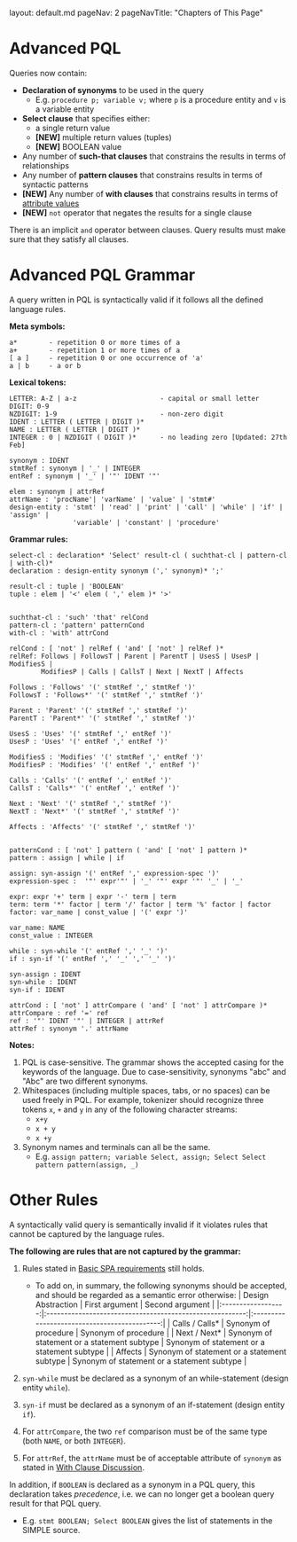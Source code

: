 <br>

<frontmatter>
  layout: default.md
  pageNav: 2
  pageNavTitle: "Chapters of This Page"
</frontmatter>

[](#advanced-pql)Advanced PQL
=============================

Queries now contain:

*   **Declaration of synonyms** to be used in the query
    *   E.g. `procedure p; variable v;` where `p` is a procedure entity and `v` is a variable entity
*   **Select clause** that specifies either:
    *   a single return value
    *   **\[NEW\]** multiple return values (tuples)
    *   **\[NEW\]** BOOLEAN value
*   Any number of **such-that clauses** that constrains the results in terms of relationships
*   Any number of **pattern clauses** that constrains results in terms of syntactic patterns
*   **\[NEW\]** Any number of **with clauses** that constrains results in terms of [attribute values](PQL/with-clauses.html)
*   **\[NEW\]** `not` operator that negates the results for a single clause

There is an implicit `and` operator between clauses. Query results must make sure that they satisfy all clauses.

[](#advanced-pql-grammar)Advanced PQL Grammar
=============================================

A query written in PQL is syntactically valid if it follows all the defined language rules.

**Meta symbols:**

    a*        - repetition 0 or more times of a
    a+        - repetition 1 or more times of a
    [ a ]     - repetition 0 or one occurrence of 'a'
    a | b     - a or b


**Lexical tokens:**

    LETTER: A-Z | a-z                     - capital or small letter
    DIGIT: 0-9                           
    NZDIGIT: 1-9                          - non-zero digit
    IDENT : LETTER ( LETTER | DIGIT )*
    NAME : LETTER ( LETTER | DIGIT )*
    INTEGER : 0 | NZDIGIT ( DIGIT )*      - no leading zero [Updated: 27th Feb]

    synonym : IDENT
    stmtRef : synonym | '_' | INTEGER
    entRef : synonym | '_' | '"' IDENT '"'

    elem : synonym | attrRef
    attrName : 'procName'| 'varName' | 'value' | 'stmt#'
    design-entity : 'stmt' | 'read' | 'print' | 'call' | 'while' | 'if' | 'assign' |
                    'variable' | 'constant' | 'procedure'


**Grammar rules:**

    select-cl : declaration* 'Select' result-cl ( suchthat-cl | pattern-cl | with-cl)*
    declaration : design-entity synonym (',' synonym)* ';'

    result-cl : tuple | 'BOOLEAN'
    tuple : elem | '<' elem ( ',' elem )* '>'


    suchthat-cl : 'such' 'that' relCond
    pattern-cl : 'pattern' patternCond
    with-cl : 'with' attrCond

    relCond : [ 'not' ] relRef ( 'and' [ 'not' ] relRef )*
    relRef: Follows | FollowsT | Parent | ParentT | UsesS | UsesP | ModifiesS |
            ModifiesP | Calls | CallsT | Next | NextT | Affects

    Follows : 'Follows' '(' stmtRef ',' stmtRef ')'
    FollowsT : 'Follows*' '(' stmtRef ',' stmtRef ')'

    Parent : 'Parent' '(' stmtRef ',' stmtRef ')'
    ParentT : 'Parent*' '(' stmtRef ',' stmtRef ')'

    UsesS : 'Uses' '(' stmtRef ',' entRef ')'
    UsesP : 'Uses' '(' entRef ',' entRef ')'

    ModifiesS : 'Modifies' '(' stmtRef ',' entRef ')'
    ModifiesP : 'Modifies' '(' entRef ',' entRef ')'

    Calls : 'Calls' '(' entRef ',' entRef ')'
    CallsT : 'Calls*' '(' entRef ',' entRef ')'

    Next : 'Next' '(' stmtRef ',' stmtRef ')'
    NextT : 'Next*' '(' stmtRef ',' stmtRef ')'

    Affects : 'Affects' '(' stmtRef ',' stmtRef ')'


    patternCond : [ 'not' ] pattern ( 'and' [ 'not' ] pattern )*
    pattern : assign | while | if

    assign: syn-assign '(' entRef ',' expression-spec ')'
    expression-spec :  '"' expr'"' | '_' '"' expr '"' '_' | '_'

    expr: expr '+' term | expr '-' term | term
    term: term '*' factor | term '/' factor | term '%' factor | factor
    factor: var_name | const_value | '(' expr ')'

    var_name: NAME
    const_value : INTEGER

    while : syn-while '(' entRef ',' '_' ')'
    if : syn-if '(' entRef ',' '_' ',' '_' ')'

    syn-assign : IDENT
    syn-while : IDENT
    syn-if : IDENT

    attrCond : [ 'not' ] attrCompare ( 'and' [ 'not' ] attrCompare )*
    attrCompare : ref '=' ref
    ref : '"' IDENT '"' | INTEGER | attrRef
    attrRef : synonym '.' attrName


**Notes:**

1.  PQL is case-sensitive. The grammar shows the accepted casing for the keywords of the language. Due to case-sensitivity, synonyms "abc" and "Abc" are two different synonyms.
2.  Whitespaces (including multiple spaces, tabs, or no spaces) can be used freely in PQL. For example, tokenizer should recognize three tokens `x`, `+` and `y` in any of the following character streams:
    *   `x+y`
    *   `x + y`
    *   `x +y`
3.  Synonym names and terminals can all be the same.
    *   E.g. `assign pattern; variable Select, assign; Select Select pattern pattern(assign, _)`

[](#other-rules)Other Rules
===========================

A syntactically valid query is semantically invalid if it violates rules that cannot be captured by the language rules.

**The following are rules that are not captured by the grammar:**

1.  Rules stated in [Basic SPA requirements](../basic-spa-requirements/program-query-language/introduction.html#other-rules) still holds.

    *   To add on, in summary, the following synonyms should be accepted, and should be regarded as a semantic error otherwise:
        | Design Abstraction |                      First argument                      |                Second argument               |
        |:------------------:|:--------------------------------------------------------:|:--------------------------------------------:|
        | Calls / Calls*     | Synonym of procedure                                     | Synonym of procedure                         |
        | Next / Next*       | Synonym of statement or a statement subtype              | Synonym of statement or a statement subtype  |
        | Affects            | Synonym of statement or a statement subtype              | Synonym of statement or a statement subtype  |

2.  `syn-while` must be declared as a synonym of an while-statement (design entity `while`).
3.  `syn-if` must be declared as a synonym of an if-statement (design entity `if`).
4.  For `attrCompare`, the two `ref` comparison must be of the same type (both `NAME`, or both `INTEGER`).
5.  For `attrRef`, the `attrName` must be of acceptable attribute of `synonym` as stated in [With Clause Discussion](PQL/with-clauses.html).

In addition, if `BOOLEAN` is declared as a synonym in a PQL query, this declaration takes _precedence_, i.e. we can no longer get a boolean query result for that PQL query.

*   E.g. `stmt BOOLEAN; Select BOOLEAN` gives the list of statements in the SIMPLE source.

<!------------------------- OLD REQ WITH AFFECTS* WITHOUT NOT---------------------
Queries now contain:

*   **Declaration of synonyms** to be used in the query
    *   E.g. `procedure p; variable v;` where `p` is a procedure entity and `v` is a variable entity
*   **Select clause** that specifies either:
    *   a single return value
    *   **\[NEW\]** multiple return values (tuples)
    *   **\[NEW\]** BOOLEAN value
*   Any number of **such-that clauses** that constrains the results in terms of relationships
*   Any number of **pattern clauses** that constrains results in terms of syntactic patterns
*   **\[NEW\]** Any number of **with clauses** that constrains results in terms of [attribute values](PQL/with-clauses.html)

There is an implicit `and` operator between clauses. Query results must make sure that they satisfy all clauses.

[](#advanced-pql-grammar)Advanced PQL Grammar
=============================================

A query written in PQL is syntactically valid if it follows all the defined language rules.

**Meta symbols:**

    a*        - repetition 0 or more times of a
    a+        - repetition 1 or more times of a
    [ a ]     - repetition 0 or one occurrence of 'a'
    a | b     - a or b


**Lexical tokens:**

    LETTER: A-Z | a-z                     - capital or small letter
    DIGIT: 0-9                           
    NZDIGIT: 1-9                          - non-zero digit
    IDENT : LETTER ( LETTER | DIGIT )*
    NAME : LETTER ( LETTER | DIGIT )*
    INTEGER : 0 | NZDIGIT ( DIGIT )*      - no leading zero

    synonym : IDENT
    stmtRef : synonym | '_' | INTEGER
    entRef : synonym | '_' | '"' IDENT '"'

    elem : synonym | attrRef
    attrName : 'procName'| 'varName' | 'value' | 'stmt#'
    design-entity : 'stmt' | 'read' | 'print' | 'call' | 'while' | 'if' | 'assign' |
                    'variable' | 'constant' | 'procedure'


**Grammar rules:**

    select-cl : declaration* 'Select' result-cl ( suchthat-cl | pattern-cl | with-cl)*
    declaration : design-entity synonym (',' synonym)* ';'

    result-cl : tuple | 'BOOLEAN'
    tuple : elem | '<' elem ( ',' elem )* '>'


    suchthat-cl : 'such' 'that' relCond
    pattern-cl : 'pattern' patternCond
    with-cl : 'with' attrCond

    relCond : relRef ( 'and' relRef )*
    relRef: Follows | FollowsT | Parent | ParentT | UsesS | UsesP | ModifiesS |
            ModifiesP | Calls | CallsT | Next | NextT | Affects | AffectsT

    Follows : 'Follows' '(' stmtRef ',' stmtRef ')'
    FollowsT : 'Follows*' '(' stmtRef ',' stmtRef ')'

    Parent : 'Parent' '(' stmtRef ',' stmtRef ')'
    ParentT : 'Parent*' '(' stmtRef ',' stmtRef ')'

    UsesS : 'Uses' '(' stmtRef ',' entRef ')'
    UsesP : 'Uses' '(' entRef ',' entRef ')'

    ModifiesS : 'Modifies' '(' stmtRef ',' entRef ')'
    ModifiesP : 'Modifies' '(' entRef ',' entRef ')'

    Calls : 'Calls' '(' entRef ',' entRef ')'
    CallsT : 'Calls*' '(' entRef ',' entRef ')'

    Next : 'Next' '(' stmtRef ',' stmtRef ')'
    NextT : 'Next*' '(' stmtRef ',' stmtRef ')'

    Affects : 'Affects' '(' stmtRef ',' stmtRef ')'
    AffectsT : 'Affects*' '(' stmtRef ',' stmtRef ')'


    patternCond : pattern ( 'and' pattern )*
    pattern : assign | while | if

    assign: syn-assign '(' entRef ',' expression-spec ')'
    expression-spec :  '"' expr'"' | '_' '"' expr '"' '_' | '_'

    expr: expr '+' term | expr '-' term | term
    term: term '*' factor | term '/' factor | term '%' factor | factor
    factor: var_name | const_value | '(' expr ')'

    var_name: NAME
    const_value : INTEGER

    while : syn-while '(' entRef ',' '_' ')'
    if : syn-if '(' entRef ',' '_' ',' '_' ')'

    syn-assign : IDENT
    syn-while : IDENT
    syn-if : IDENT

    attrCond : attrCompare ( 'and' attrCompare )*
    attrCompare : ref '=' ref
    ref : '"' IDENT '"' | INTEGER | attrRef
    attrRef : synonym '.' attrName


**Notes:**

1.  PQL is case-sensitive. The grammar shows the accepted casing for the keywords of the language. Due to case-sensitivity, synonyms "abc" and "Abc" are two different synonyms.
2.  Whitespaces (including multiple spaces, tabs, or no spaces) can be used freely in PQL. For example, tokenizer should recognize three tokens `x`, `+` and `y` in any of the following character streams:
    *   `x+y`
    *   `x + y`
    *   `x +y`
3.  Synonym names and terminals can all be the same.
    *   E.g. `assign pattern; variable Select, assign; Select Select pattern pattern(assign, _)`

[](#other-rules)Other Rules
===========================

A syntactically valid query is semantically invalid if it violates rules that cannot be captured by the language rules.

**The following are rules that are not captured by the grammar:**

1.  Rules stated in [Basic SPA requirements](../basic-spa-requirements/program-query-language/introduction.html#other-rules) still holds.
2.  `syn-while` must be declared as a synonym of an while-statement (design entity `while`).
3.  `syn-if` must be declared as a synonym of an if-statement (design entity `if`).
4.  For `attrCompare`, the two `ref` comparison must be of the same type (both `NAME`, or both `INTEGER`).
5.  For `attrRef`, the `attrName` must be of acceptable attribute of `synonym` as stated in [With Clause Discussion](PQL/with-clauses.html).

In addition, if `BOOLEAN` is declared as a synonym in a PQL query, this declaration takes _precedence_, i.e. we can no longer get a boolean query result for that PQL query.

*   E.g. `stmt BOOLEAN; Select BOOLEAN` gives the list of statements in the SIMPLE source.
-->

